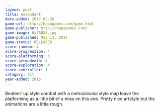 ```yaml
---
layout: post
title: Ascendant
date-added: 2017-02-26
game-url: http://hapagames.com/game.html
game-publisher: http://hapagames.com/
game-image: 8sZABX8.jpg
game-published: May 13, 2014
game-status: RELEASED
score-random: 4
score-progression: 4
score-platforming: 3
score-permadeath: 4
score-exploration: 4
score-controller: 1
catagory: fit
year-added: 2015
---
```


Beatem' up style combat with a metroidvania style map leave the platforming as a little bit of a miss on this one.  Pretty nice artstyle but the animations are a little rough.

